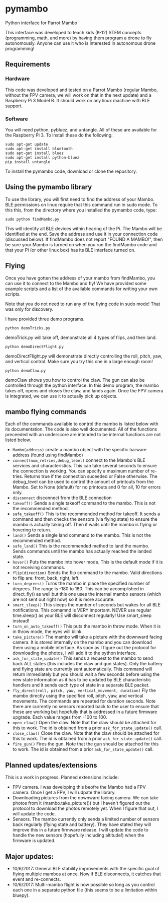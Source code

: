 # pymambo
Python interface for Parrot Mambo

This interface was developed to teach kids (K-12) STEM concepts (programming, math, and more) by having them program a drone to fly autonomously.  Anyone can use it who is interested in autonomous drone programming!  

## Requirements

### Hardware

This code was developed and tested on a Parrot Mambo (regular Mambo, without the FPV camera, we will work on that in the next update) and a Raspberry Pi 3 Model B.  It should work on any linux machine with BLE support.

### Software
You will need python, pybluez, and untangle.  All of these are available for the Raspberry Pi 3.  To install these do the following:

```
sudo apt-get update
sudo apt-get install bluetooth
sudo apt-get install bluez
sudo apt-get install python-bluez
pip install untangle
```

To install the pymambo code, download or clone the repository.

## Using the pymambo library

To use the library, you will first need to find the address of your Mambo.  BLE permissions on linux require that this command run in sudo mode.  To this this, from the directory where you installed the pymambo code, type:

```
sudo python findMambo.py
```

This will identify all BLE devices within hearing of the Pi.  The Mambo will be identified at the end.  Save the address and use it in your connection code (discussed below).  If findMambo does not report "FOUND A MAMBO!", then be sure your Mambo is turned on when you run the findMambo code and that your Pi (or other linux box) has its BLE interface turned on.

## Flying

Once you have gotten the address of your mambo from findMambo, you can use it to connect to the Mambo and fly!  We have provided some example scripts and a list of the available commands for writing your own scripts.

Note that you do not need to run any of the flying code in sudo mode!  That was only for discovery.

I have provided three demo programs. 

```
python demoTricks.py
```
demoTrick.py will take off, demonstrate all 4 types of flips, and then land.

```
python demoDirectFlight.py
```
demoDirectFlight.py will demonstrate directly controlling the roll, pitch, yaw, and vertical control.  Make sure you try this one in a large enough room!

```
python demoClaw.py
```
demoClaw shows you how to control the claw.  The gun can also be controlled through the python interface.  In this demo program, the mambo takes off, opens and closes the claw, and lands again.  Once the FPV camera is integrated, we can use it to actually pick up objects.

## mambo flying commands

Each of the commands available to control the mambo is listed below with its documentation.  The code is also well documented.  All of the functions preceeded with an underscore are intended to be internal functions are not listed below.

* ```Mambo(address)``` create a mambo object with the specific harware address (found using findMambo)
* ```connect(num_retries,debug_lebel)``` connect to the Mambo's BLE services and characteristics.  This can take several seconds to ensure the connection is working.  You can specify a maximum number of re-tries.  Returns true if the connection suceeded or False otherwise.  The debug_level can be used to control the amount of printouts from the Mambo.  Set to None (default) for no printouts and 0 for all, 10 for errors only.
* ```disconnect``` disconnect from the BLE connection
* ```takeoff()``` Sends a single takeoff command to the mambo.  This is not the recommended method.
* ```safe_takeoff()``` This is the recommended method for takeoff.  It sends a command and then checks the sensors (via flying state) to ensure the mambo is actually taking off.  Then it waits until the mambo is flying or hovering to return.
* ```land()``` Sends a single land command to the mambo.  This is not the recommended method.
* ```safe_land()``` This is the recommended method to land the mambo.  Sends commands until the mambo has actually reached the landed state.
* ```hover()``` Puts the mambo into hover mode.  This is the default mode if it is not receiving commands.
* ```flip(direction)``` Sends the flip command to the mambo. Valid directions to flip are: front, back, right, left.
* ```turn_degrees()``` Turns the mambo in place the specified number of degrees.  The range is -180 to 180.  This can be accomplished in direct_fly() as well but this one uses the internal mambo sensors (which are not sent out right now) so it is more accurate.
* ```smart_sleep()``` This sleeps the number of seconds but wakes for all BLE notifications.  This comamnd is VERY important.  NEVER use regular time.sleep() as your BLE will disconnect regularly!  Use smart_sleep instead!
* ```turn_on_auto_takeoff()``` This puts the mambo in throw mode.  When it is in throw mode, the eyes will blink.
* ```take_picture()``` The mambo will take a picture with the downward facing camera.  It is stored internally on the mambo and you can download them using a mobile interface.  As soon as I figure out the protocol for downloading the photos, I will add it to the python interface.
* ```ask_for_state_update()``` This sends a request to the mambo to send back ALL states (this includes the claw and gun states).  Only the battery and flying state are currently sent automatically.  This command will return immediately but you should wait a few seconds before using the new state information as it has to be updated by BLE characteristic handlers and it sends each type of state in a separate BLE packet.
* ```fly_direct(roll, pitch, yaw, vertical_movement, duration)``` Fly the mambo directly using the specified roll, pitch, yaw, and vertical movements.  The commands are repeated for duration seconds.  Note there are currently no sensors reported back to the user to ensure that these are working but hopefully that is addressed in a future firmware upgrade.  Each value ranges from -100 to 100.  
* ```open_claw()``` Open the claw.  Note that the claw should be attached for this to work.  The id is obtained from a prior ```ask_for_state_update()``` call.
* ```close_claw()``` Close the claw. Note that the claw should be attached for this to work.  The id is obtained from a prior ```ask_for_state_update()``` call.
* ```fire_gun()``` Fires the gun.  Note that the gun should be attached for this to work.  The id is obtained from a prior ```ask_for_state_update()``` call.



## Planned updates/extensions

This is a work in progress.  Planned extensions include:

* FPV camera.  I was developing this beofre the Mambo had a FPV camera.  Once I get a FPV, I will udpate the library.
* Downloading pictures from the downward facing camera.  We can take photos from it (mambo.take_picture()) but I haven't figured out the protocol to download the photos remotely yet.  When I figure that out, I will update the code.
* Sensors.  The mambo currently only sends a limited number of sensors back regularly (flying state and battery).  They have stated they will improve this in a future firmware release.  I will update the code to handle the new sensors (hopefully including altitude!) when the firmware is updated.

## Major updates:
* 10/6/2017: General BLE stability improvements with the specific goal of flying multiple mambos at once.  Now if BLE disconnects, it catches that event and re-connects.  
* 10/6/2017: Multi-mambo flight is now possible so long as you control each one in a separate python file (this seems to be a limitation within bluepy). 
